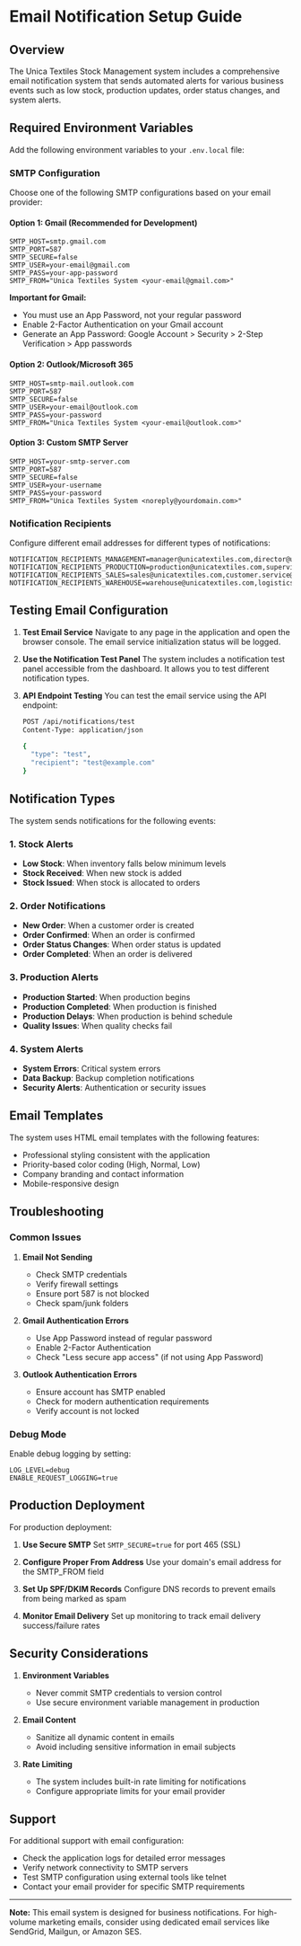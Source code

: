 # Email Notification Setup Guide

## Overview
The Unica Textiles Stock Management system includes a comprehensive email notification system that sends automated alerts for various business events such as low stock, production updates, order status changes, and system alerts.

## Required Environment Variables

Add the following environment variables to your `.env.local` file:

### SMTP Configuration
Choose one of the following SMTP configurations based on your email provider:

#### Option 1: Gmail (Recommended for Development)
```env
SMTP_HOST=smtp.gmail.com
SMTP_PORT=587
SMTP_SECURE=false
SMTP_USER=your-email@gmail.com
SMTP_PASS=your-app-password
SMTP_FROM="Unica Textiles System <your-email@gmail.com>"
```

**Important for Gmail:**
- You must use an App Password, not your regular password
- Enable 2-Factor Authentication on your Gmail account
- Generate an App Password: Google Account > Security > 2-Step Verification > App passwords

#### Option 2: Outlook/Microsoft 365
```env
SMTP_HOST=smtp-mail.outlook.com
SMTP_PORT=587
SMTP_SECURE=false
SMTP_USER=your-email@outlook.com
SMTP_PASS=your-password
SMTP_FROM="Unica Textiles System <your-email@outlook.com>"
```

#### Option 3: Custom SMTP Server
```env
SMTP_HOST=your-smtp-server.com
SMTP_PORT=587
SMTP_SECURE=false
SMTP_USER=your-username
SMTP_PASS=your-password
SMTP_FROM="Unica Textiles System <noreply@yourdomain.com>"
```

### Notification Recipients
Configure different email addresses for different types of notifications:

```env
NOTIFICATION_RECIPIENTS_MANAGEMENT=manager@unicatextiles.com,director@unicatextiles.com
NOTIFICATION_RECIPIENTS_PRODUCTION=production@unicatextiles.com,supervisor@unicatextiles.com
NOTIFICATION_RECIPIENTS_SALES=sales@unicatextiles.com,customer.service@unicatextiles.com
NOTIFICATION_RECIPIENTS_WAREHOUSE=warehouse@unicatextiles.com,logistics@unicatextiles.com
```

## Testing Email Configuration

1. **Test Email Service**
   Navigate to any page in the application and open the browser console. The email service initialization status will be logged.

2. **Use the Notification Test Panel**
   The system includes a notification test panel accessible from the dashboard. It allows you to test different notification types.

3. **API Endpoint Testing**
   You can test the email service using the API endpoint:
   ```bash
   POST /api/notifications/test
   Content-Type: application/json
   
   {
     "type": "test",
     "recipient": "test@example.com"
   }
   ```

## Notification Types

The system sends notifications for the following events:

### 1. Stock Alerts
- **Low Stock**: When inventory falls below minimum levels
- **Stock Received**: When new stock is added
- **Stock Issued**: When stock is allocated to orders

### 2. Order Notifications
- **New Order**: When a customer order is created
- **Order Confirmed**: When an order is confirmed
- **Order Status Changes**: When order status is updated
- **Order Completed**: When an order is delivered

### 3. Production Alerts
- **Production Started**: When production begins
- **Production Completed**: When production is finished
- **Production Delays**: When production is behind schedule
- **Quality Issues**: When quality checks fail

### 4. System Alerts
- **System Errors**: Critical system errors
- **Data Backup**: Backup completion notifications
- **Security Alerts**: Authentication or security issues

## Email Templates

The system uses HTML email templates with the following features:
- Professional styling consistent with the application
- Priority-based color coding (High, Normal, Low)
- Company branding and contact information
- Mobile-responsive design

## Troubleshooting

### Common Issues

1. **Email Not Sending**
   - Check SMTP credentials
   - Verify firewall settings
   - Ensure port 587 is not blocked
   - Check spam/junk folders

2. **Gmail Authentication Errors**
   - Use App Password instead of regular password
   - Enable 2-Factor Authentication
   - Check "Less secure app access" (if not using App Password)

3. **Outlook Authentication Errors**
   - Ensure account has SMTP enabled
   - Check for modern authentication requirements
   - Verify account is not locked

### Debug Mode
Enable debug logging by setting:
```env
LOG_LEVEL=debug
ENABLE_REQUEST_LOGGING=true
```

## Production Deployment

For production deployment:

1. **Use Secure SMTP**
   Set `SMTP_SECURE=true` for port 465 (SSL)
   
2. **Configure Proper From Address**
   Use your domain's email address for the SMTP_FROM field
   
3. **Set Up SPF/DKIM Records**
   Configure DNS records to prevent emails from being marked as spam
   
4. **Monitor Email Delivery**
   Set up monitoring to track email delivery success/failure rates

## Security Considerations

1. **Environment Variables**
   - Never commit SMTP credentials to version control
   - Use secure environment variable management in production
   
2. **Email Content**
   - Sanitize all dynamic content in emails
   - Avoid including sensitive information in email subjects
   
3. **Rate Limiting**
   - The system includes built-in rate limiting for notifications
   - Configure appropriate limits for your email provider

## Support

For additional support with email configuration:
- Check the application logs for detailed error messages
- Verify network connectivity to SMTP servers
- Test SMTP configuration using external tools like telnet
- Contact your email provider for specific SMTP requirements

---

**Note:** This email system is designed for business notifications. For high-volume marketing emails, consider using dedicated email services like SendGrid, Mailgun, or Amazon SES. 